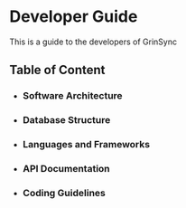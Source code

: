 # Developer Guide
This is a guide to the developers of GrinSync

## Table of Content
- ### Software Architecture
- ### Database Structure
- ### Languages and Frameworks
- ### API Documentation
- ### Coding Guidelines
